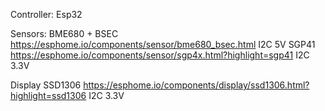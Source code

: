 Controller: Esp32

Sensors: 
	BME680 + BSEC 
		https://esphome.io/components/sensor/bme680_bsec.html
		I2C
		5V
	SGP41
		https://esphome.io/components/sensor/sgp4x.html?highlight=sgp41
		I2C 
		3.3V

Display
	SSD1306
		https://esphome.io/components/display/ssd1306.html?highlight=ssd1306
		I2C 
		3.3V
	
